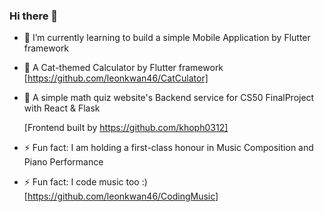 ### Hi there 👋

- 🔭 I’m currently learning to build a simple Mobile Application by Flutter framework

- 🌱 A Cat-themed Calculator by Flutter framework [https://github.com/leonkwan46/CatCulator]

- 🌱 A simple math quiz website's Backend service for CS50 FinalProject with React & Flask
     
     [Frontend built by https://github.com/khoph0312]

- ⚡ Fun fact: I am holding a first-class honour in Music Composition and Piano Performance

- ⚡ Fun fact: I code music too :) [https://github.com/leonkwan46/CodingMusic]

<!--
**leonkwan46/leonkwan46** is a ✨ _special_ ✨ repository because its `README.md` (this file) appears on your GitHub profile.

Here are some ideas to get you started:

- 🔭 I’m currently working on ...
- 🌱 I’m currently learning ...
- 👯 I’m looking to collaborate on ...
- 🤔 I’m looking for help with ...
- 💬 Ask me about ...
- 📫 How to reach me: ...
- 😄 Pronouns: ...
- ⚡ Fun fact: ...
-->
